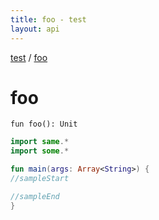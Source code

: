 ```yaml
---
title: foo - test
layout: api
---
```


<div class='api-docs-breadcrumbs'><a href="test/index">test</a> / <a href="test/foo">foo</a></div>

# foo

<div class="signature"><code><span class="keyword">fun </span><span class="identifier">foo</span><span class="symbol">(</span><span class="symbol">)</span><span class="symbol">: </span><span class="identifier">Unit</span></code></div>
<div class="sample" markdown="1">

``` kotlin
import same.*
import some.*

fun main(args: Array<String>) {
//sampleStart

//sampleEnd
}
```

</div>
